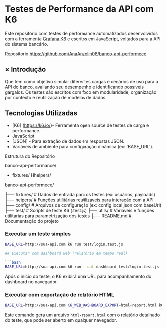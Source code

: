 # Testes de Performance da API com K6

Este repositório com testes de performance automatizados desenvolvidos com a ferramenta [Grafana K6](https://k6.io/) e escritos em
JavaScript, voltados para a API do sistema bancário.

Repositorio:https://github.com/AnaAnzolin08/banco-api-performece


## × Introdução

Que tem como objetivo simular diferentes cargas e cenários de uso para a API do banco, avaliando seu desempenho e
identificando possíveis gargalos. Os testes são escritos com foco em modularidade, organização por contexto e reutilização de
modelos de dados.


## Tecnologias Utilizadas

- [K6] (https://k6.io/)- Ferramenta open source de testes de carga e performance.
- JavaScript 
- [JSON] - Para extração de dados em respostas JSON.
- Variáveis de ambiente para configuração dinâmica (ex: 'BASE_URL').


Estrutura do Repositório

banco-api-performance/
- fixtures/
Hhelpers/

banco-api-performece/

├── fixtures/ # Dados de entrada para os testes (ex: usuários, payloads)
├── helpers/ # Funções utilitárias reutilizáveis para interação com a API
├── config/ # Arquivos de configuração (ex: config.local.json com baseUrl)
├── test/ # Scripts de teste K6 (.test.js)
├── utils/ # Variáveis e funções utilitárias para parametrização dos testes
├── README.md # Documentação do projeto

### Executar um teste simples

```bash
BASE_URL=http://sua-api.com k6 run test/login.test.js

## Executar com dashboard web (relatório em tempo real)

```bash
BASE_URL=http://sua-api.com k6 run --out dashboard test/login.test.js
```

Após o início do teste, o K6 exibirá uma URL para acompanhamento do dashboard no navegador.

### Executar com exportação de relatório HTML

```bash
BASE_URL=http://sua-api.com K6_WEB_DASHBOARD_EXPORT=html-report.html k6 run test/login.test.js
```

Este comando gera um arquivo `html-report.html` com o relatório detalhado do teste, que pode ser aberto em qualquer navegador.

